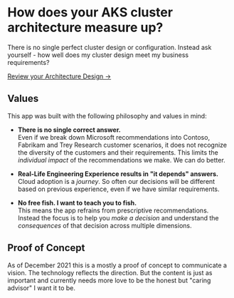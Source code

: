 # How does your AKS cluster architecture measure up?

<p class="lead">
	There is no single perfect cluster design or configuration. Instead ask yourself - how well does my cluster design meet my business requirements?
</p>

<a class="btn btn-primary btn-lrg" href="/review">Review your Architecture Design &rarr;</a>

## Values

This app was built with the following philosophy and values in mind:

- **There is no single correct answer.**  
	Even if we break down Microsoft recommendations into Contoso, Fabrikam and Trey Research customer scenarios, it does not recognize the diversity of the customers and their requirements. This limits the _individual impact_ of the recommendations we make. We can do better.

- **Real-Life Engineering Experience results in "it depends" answers.**  
  Cloud adoption is a _journey_. So often our decisions will be different based on previous experience, even if we have similar requirements.

- **No free fish. I want to teach you to fish.**  
	This means the app refrains from prescriptive recommendations. Instead the focus is to help you _make a decision_ and understand the _consequences_ of that decision across multiple dimensions.

## Proof of Concept

As of December 2021 this is a mostly a proof of concept to communicate a vision. The technology reflects the direction. But the content is just as important and currently needs more love to be the honest but "caring advisor" I want it to be.